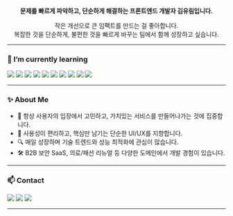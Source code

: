 
<p align="center"><strong>문제를 빠르게 파악하고, 단순하게 해결하는 프론트엔드 개발자 김유림입니다.</strong></p>

<p align="center">작은 개선으로 큰 임팩트를 만드는 걸 좋아합니다.<br/>복잡한 것을 단순하게, 불편한 것을 빠르게 바꾸는 팀에서 함께 성장하고 싶습니다.</p>

---

### 🌱 I’m currently learning
<div>
  <img src="https://img.shields.io/badge/React-61DAFB?style=flat-square&logo=react&logoColor=white"/>
  <img src="https://img.shields.io/badge/Next.js-000000?style=flat-square&logo=nextdotjs&logoColor=white"/>
  <img src="https://img.shields.io/badge/TypeScript-3178C6?style=flat-square&logo=typescript&logoColor=white"/>
  <img src="https://img.shields.io/badge/JavaScript-F7DF1E?style=flat-square&logo=javascript&logoColor=white"/>
  <img src="https://img.shields.io/badge/GraphQL-E10098?style=flat-square&logo=graphql&logoColor=white"/>
  <img src="https://img.shields.io/badge/MySQL-4479A1?style=flat-square&logo=mysql&logoColor=white"/>
  <img src="https://img.shields.io/badge/SASS-CC6699?style=flat-square&logo=sass&logoColor=white"/>
  <img src="https://img.shields.io/badge/LESS-1D365D?style=flat-square&logo=less&logoColor=white"/>
  <img src="https://img.shields.io/badge/PHP-777BB4?style=flat-square&logo=php&logoColor=white"/>
  <img src="https://img.shields.io/badge/JQuery-0769AD?style=flat-square&logo=jquery&logoColor=white"/>
</div>

---

### ✨ About Me
- 🧠 항상 사용자의 입장에서 고민하고, 가치있는 서비스를 만들어나가는 것에 집중합니다.
- 📌 사용성이 편리하고, 핵심만 남기는 단순한 UI/UX를 지향합니다.
- 🔍 매일 성장하며 기술 트렌드와 성능 최적화에 관심이 많습니다.
- 🛠 B2B 보안 SaaS, 의료/패션 리뉴얼 등 다양한 도메인에서 개발 경험이 있습니다.

---

### 📫 Contact
<a href="mailto:kplhn6@gmail.com"><img src="https://img.shields.io/badge/Email-EA4335?style=flat-square&logo=gmail&logoColor=white"/></a>
<a href="https://gr0wingdeveloper.tistory.com/"><img src="https://img.shields.io/badge/Blog-FF4F8B?style=flat-square&logo=tistory&logoColor=white"/></a>
<a href="https://www.linkedin.com/in/%EC%9C%A0%EB%A6%BC-%EA%B9%80-02989a298/"><img src="[https://img.shields.io/badge/Blog-FF4F8B?style=flat-square&logo=tistory&logoColor=white](https://img.shields.io/badge/linkedin-%230077B5.svg?style=for-the-badge&logo=linkedin&logoColor=white)"/></a>

---

<!--
**yurimeeee/yurimeeee** is a ✨ special ✨ repository because its `README.md` (this file) appears on your GitHub profile.
-->
